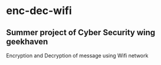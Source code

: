 # enc-dec-wifi
## Summer project of Cyber Security wing geekhaven
Encryption and Decryption of message using Wifi network
